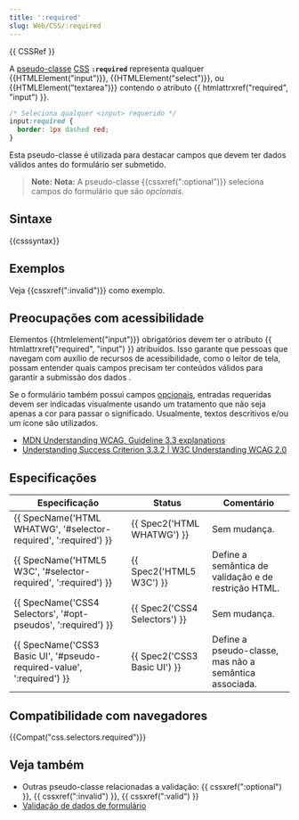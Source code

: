 ```yaml
---
title: ':required'
slug: Web/CSS/:required
---
```


{{ CSSRef }}

A [pseudo-classe](/pt-BR/docs/Web/CSS/Pseudo-classes) [CSS](/pt-BR/docs/Web/CSS) **`:required`** representa qualquer {{HTMLElement("input")}}, {{HTMLElement("select")}}, ou {{HTMLElement("textarea")}} contendo o atributo {{ htmlattrxref("required", "input") }}.

```css
/* Seleciona qualquer <input> requerido */
input:required {
  border: 1px dashed red;
}
```

Esta pseudo-classe é utilizada para destacar campos que devem ter dados válidos antes do formulário ser submetido.

> **Note:** **Nota:** A pseudo-classe {{cssxref(":optional")}} seleciona campos do formulário que são _opcionais_.

## Sintaxe

{{csssyntax}}

## Exemplos

Veja {{cssxref(":invalid")}} como exemplo.

## Preocupações com acessibilidade

Elementos {{htmlelement("input")}} obrigatórios devem ter o atributo {{ htmlattrxref("required", "input") }} atribuídos. Isso garante que pessoas que navegam com auxílio de recursos de acessibilidade, como o leitor de tela, possam entender quais campos precisam ter conteúdos válidos para garantir a submissão dos dados .

Se o formulário também possui campos [opcionais](/pt-BR/docs/Web/CSS/:optional), entradas requeridas devem ser indicadas visualmente usando um tratamento que não seja apenas a cor para passar o significado. Usualmente, textos descritivos e/ou um ícone são utilizados.

- [MDN Understanding WCAG, Guideline 3.3 explanations](/pt-BR/docs/Web/Accessibility/Understanding_WCAG/Understandable#Guideline_3.3_%E2%80%94_Input_Assistance_Help_users_avoid_and_correct_mistakes)
- [Understanding Success Criterion 3.3.2 | W3C Understanding WCAG 2.0](https://www.w3.org/TR/UNDERSTANDING-WCAG20/minimize-error-cues.html)

## Especificações

| Especificação                                                                                | Status                                   | Comentário                                             |
| -------------------------------------------------------------------------------------------- | ---------------------------------------- | ------------------------------------------------------ |
| {{ SpecName('HTML WHATWG', '#selector-required', ':required') }}         | {{ Spec2('HTML WHATWG') }}     | Sem mudança.                                           |
| {{ SpecName('HTML5 W3C', '#selector-required', ':required') }}         | {{ Spec2('HTML5 W3C') }}         | Define a semântica de validação e de restrição HTML.   |
| {{ SpecName('CSS4 Selectors', '#opt-pseudos', ':required') }}             | {{ Spec2('CSS4 Selectors') }} | Sem mudança.                                           |
| {{ SpecName('CSS3 Basic UI', '#pseudo-required-value', ':required') }} | {{ Spec2('CSS3 Basic UI') }}     | Define a pseudo-classe, mas não a semântica associada. |

## Compatibilidade com navegadores

{{Compat("css.selectors.required")}}

## Veja também

- Outras pseudo-classe relacionadas a validação: {{ cssxref(":optional") }}, {{ cssxref(":invalid") }}, {{ cssxref(":valid") }}
- [Validação de dados de formulário](/pt-BR/docs/Learn/HTML/Forms/Form_validation)
